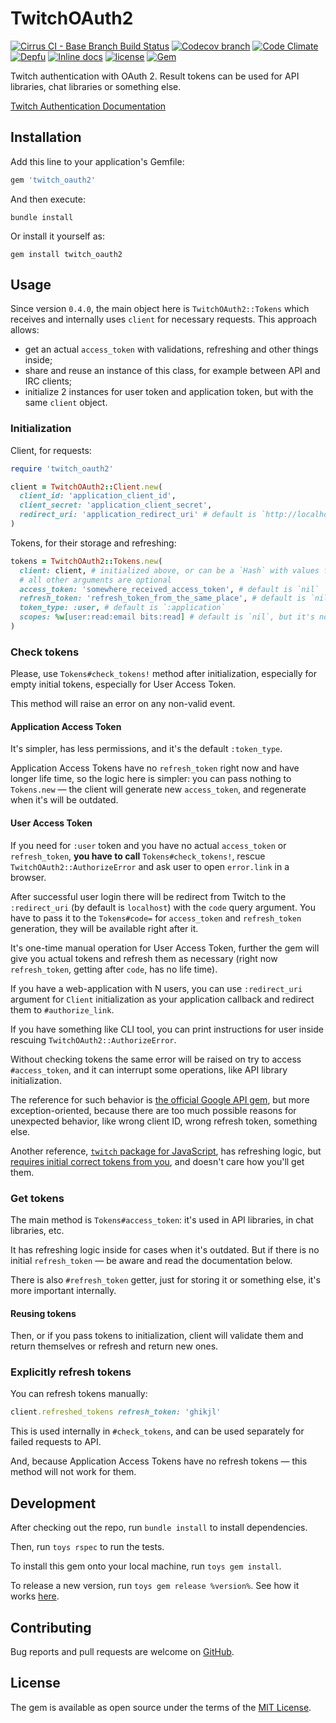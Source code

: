 # TwitchOAuth2

[![Cirrus CI - Base Branch Build Status](https://img.shields.io/cirrus/github/AlexWayfer/twitch_oauth2?style=flat-square)](https://cirrus-ci.com/github/AlexWayfer/twitch_oauth2)
[![Codecov branch](https://img.shields.io/codecov/c/github/AlexWayfer/twitch_oauth2/master.svg?style=flat-square)](https://codecov.io/gh/AlexWayfer/twitch_oauth2)
[![Code Climate](https://img.shields.io/codeclimate/maintainability/AlexWayfer/twitch_oauth2.svg?style=flat-square)](https://codeclimate.com/github/AlexWayfer/twitch_oauth2)
[![Depfu](https://img.shields.io/depfu/AlexWayfer/twitch_oauth2?style=flat-square)](https://depfu.com/repos/github/AlexWayfer/twitch_oauth2)
[![Inline docs](https://inch-ci.org/github/AlexWayfer/twitch_oauth2.svg?branch=master)](https://inch-ci.org/github/AlexWayfer/twitch_oauth2)
[![license](https://img.shields.io/github/license/AlexWayfer/twitch_oauth2.svg?style=flat-square)](https://github.com/AlexWayfer/twitch_oauth2/blob/master/LICENSE.txt)
[![Gem](https://img.shields.io/gem/v/twitch_oauth2.svg?style=flat-square)](https://rubygems.org/gems/twitch_oauth2)

Twitch authentication with OAuth 2.
Result tokens can be used for API libraries, chat libraries or something else.

[Twitch Authentication Documentation](https://dev.twitch.tv/docs/authentication)

## Installation

Add this line to your application's Gemfile:

```ruby
gem 'twitch_oauth2'
```

And then execute:

```
bundle install
```

Or install it yourself as:

```
gem install twitch_oauth2
```

## Usage

Since version `0.4.0`, the main object here is `TwitchOAuth2::Tokens` which receives
and internally uses `client` for necessary requests. This approach allows:

*   get an actual `access_token` with validations, refreshing and other things inside;
*   share and reuse an instance of this class, for example between API and IRC clients;
*   initialize 2 instances for user token and application token, but with the same `client` object.

### Initialization

Client, for requests:

```ruby
require 'twitch_oauth2'

client = TwitchOAuth2::Client.new(
  client_id: 'application_client_id',
  client_secret: 'application_client_secret',
  redirect_uri: 'application_redirect_uri' # default is `http://localhost`
)
```

Tokens, for their storage and refreshing:

```ruby
tokens = TwitchOAuth2::Tokens.new(
  client: client, # initialized above, or can be a `Hash` with values for `Client` initialization
  # all other arguments are optional
  access_token: 'somewhere_received_access_token', # default is `nil`
  refresh_token: 'refresh_token_from_the_same_place', # default is `nil`
  token_type: :user, # default is `:application`
  scopes: %w[user:read:email bits:read] # default is `nil`, but it's not so useful
)
```

### Check tokens

Please, use `Tokens#check_tokens!` method after initialization, especially for empty initial tokens,
especially for User Access Token.

This method will raise an error on any non-valid event.

#### Application Access Token

It's simpler, has less permissions, and it's the default `:token_type`.

Application Access Tokens have no `refresh_token` right now and have longer life time,
so the logic here is simpler: you can pass nothing to `Tokens.new` — the client will generate
new `access_token`, and regenerate when it's will be outdated.

#### User Access Token

If you need for `:user` token and you have no actual `access_token` or `refresh_token`,
**you have to call** `Tokens#check_tokens!`, rescue `TwitchOAuth2::AuthorizeError`
and ask user to open `error.link` in a browser.

After successful user login there will be redirect from Twitch to the `:redirect_uri`
(by default is `localhost`) with the `code` query argument.
You have to pass it to the `Tokens#code=` for `access_token` and `refresh_token` generation,
they will be available right after it.

It's one-time manual operation for User Access Token, further the gem will give you actual tokens
and refresh them as necessary (right now `refresh_token`, getting after `code`, has no life time).

If you have a web-application with N users, you can use `:redirect_uri` argument
for `Client` initialization as your application callback and redirect them to `#authorize_link`.

If you have something like CLI tool, you can print instructions for user
inside rescuing `TwitchOAuth2::AuthorizeError`.

Without checking tokens the same error will be raised on try to access `#access_token`,
and it can interrupt some operations, like API library initialization.

The reference for such behavior is [the official Google API gem](https://github.com/googleapis/google-api-ruby-client/blob/39ae3527722a003b389a2f7f5275ab9c6e93bb5e/samples/cli/lib/base_cli.rb`),
but more exception-oriented, because there are too much possible reasons for unexpected behavior,
like wrong client ID, wrong refresh token, something else.

Another reference, [`twitch` package for JavaScript](https://d-fischer.github.io/twitch/),
has refreshing logic, but [requires initial correct tokens from you](https://d-fischer.github.io/twitch-chat-client/docs/examples/basic-bot.html),
and doesn't care how you'll get them.


### Get tokens

The main method is `Tokens#access_token`: it's used in API libraries, in chat libraries, etc.

It has refreshing logic inside for cases when it's outdated.
But if there is no initial `refresh_token` — be aware and read the documentation below.

There is also `#refresh_token` getter, just for storing it or something else,
it's more important internally.

#### Reusing tokens

Then, or if you pass tokens to initialization, client will validate them and return themselves
or refresh and return new ones.

### Explicitly refresh tokens

You can refresh tokens manually:

```ruby
client.refreshed_tokens refresh_token: 'ghikjl'
```

This is used internally in `#check_tokens`, and can be used separately
for failed requests to API.

And, because Application Access Tokens have no refresh tokens — this method will not work for them.

## Development

After checking out the repo, run `bundle install` to install dependencies.

Then, run `toys rspec` to run the tests.

To install this gem onto your local machine, run `toys gem install`.

To release a new version, run `toys gem release %version%`.
See how it works [here](https://github.com/AlexWayfer/gem_toys#release).

## Contributing

Bug reports and pull requests are welcome on [GitHub](https://github.com/AlexWayfer/twitch_oauth2).

## License

The gem is available as open source under the terms of the
[MIT License](https://opensource.org/licenses/MIT).

